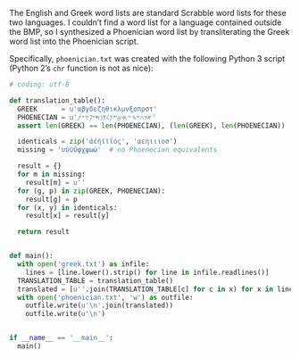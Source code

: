 The English and Greek word lists are standard Scrabble word lists for
these two languages. I couldn’t find a word list for a language
contained outside the BMP, so I synthesized a Phoenician word list by
transliterating the Greek word list into the Phoenician script.

Specifically, `phoenician.txt` was created with the following Python 3
script (Python 2’s `chr` function is not as nice):

```py
# coding: utf-8

def translation_table():
  GREEK      = u'αβγδεζηθικλμνξοπρστ'
  PHOENECIAN = u'𐤀𐤁𐤂𐤃𐤄𐤆𐤇𐤈𐤉𐤊𐤋𐤌𐤍𐤎𐤏𐤐𐤑𐤔𐤕'
  assert len(GREEK) == len(PHOENECIAN), (len(GREEK), len(PHOENECIAN))

  identicals = zip('άέήίϊΐός', 'αεηιιιοσ')
  missing = 'υύϋΰφχψωώ'  # no Phoenecian equivalents

  result = {}
  for m in missing:
    result[m] = u''
  for (g, p) in zip(GREEK, PHOENECIAN):
    result[g] = p
  for (x, y) in identicals:
    result[x] = result[y]

  return result


def main():
  with open('greek.txt') as infile:
    lines = [line.lower().strip() for line in infile.readlines()]
  TRANSLATION_TABLE = translation_table()
  translated = [u''.join(TRANSLATION_TABLE[c] for c in x) for x in lines]
  with open('phoenician.txt', 'w') as outfile:
    outfile.write(u'\n'.join(translated))
    outfile.write(u'\n')


if __name__ == '__main__':
  main()
```
